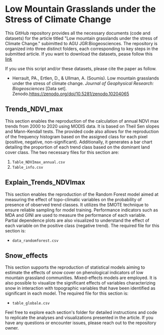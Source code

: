 # Low Mountain Grasslands under the Stress of Climate Change

This GitHub repository provides all the necessary documents (code and datasets) for the article titled "Low mountain grasslands under the stress of Climate Change." subimitted to AGU JGR:Biogeosciences. The repository is organized into three distinct folders, each corresponding to key steps in the submitted article. If you want to download the datasets, pease follow this [link](https://zenodo.org/records/10204066)

If you use this script and/or these datasets, please cite the paper as follow.

- Herrault, PA., Ertlen, D., & Ullman, A. (Soumis). Low mountain grasslands under the stress of climate change. *Journal of Geophysical Research: Biogeosciences* [Data set]. Zenodo.https://zenodo.org/doi/10.5281/zenodo.10204065


## Trends_NDVI_max

This section enables the reproduction of the calculation of annual NDVI max trends from 2000 to 2020 using MODIS data. It is based on Theil Sen slopes and Mann-Kendall tests. The provided code also allows for the reproduction of the frequency histogram based on the assigned class for each pixel (positive, negative, non-significant). Additionally, it generates a bar chart detailing the proportion of each trend class based on the dominant land cover class. The two necessary files for this section are:

1. `Table_NDVImax_annual.csv`
2. `Table_info.csv`

## Explain_Trends_NDVImax

This section enables the reproduction of the Random Forest model aimed at measuring the effect of topo-climatic variables on the probability of presence of observed trend classes. It utilizes the SMOTE technique to ensure reliable sampling for model training. Performance indicators such as MDA and GINI are used to measure the performance of each variable. Partial dependence plots are also visualized to understand the effect of each variable on the positive class (negative trend). The required file for this section is:

- `data_randomforest.csv`

## Snow_effects

This section supports the reproduction of statistical models aiming to estimate the effects of snow cover on phenological indicators of low mountain grassland communities. Mixed-effects models are employed. It is also possible to visualize the significant effects of variables characterizing snow in interaction with topographic variables that have been identified as significant in each model. The required file for this section is:

- `table_globale.csv`

Feel free to explore each section's folder for detailed instructions and code to replicate the analyses and visualizations presented in the article. If you have any questions or encounter issues, please reach out to the repository owner.
